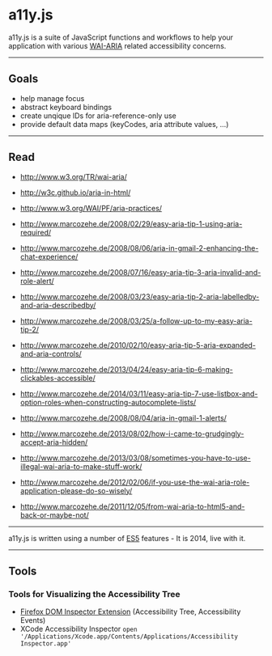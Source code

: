 # a11y.js

a11y.js is a suite of JavaScript functions and workflows to help your application with various [WAI-ARIA](http://www.w3.org/TR/wai-aria/) related accessibility concerns.

---

## Goals

* help manage focus
* abstract keyboard bindings
* create unqique IDs for aria-reference-only use
* provide default data maps (keyCodes, aria attribute values, …)

---

## Read

* http://www.w3.org/TR/wai-aria/
* http://w3c.github.io/aria-in-html/
* http://www.w3.org/WAI/PF/aria-practices/

* http://www.marcozehe.de/2008/02/29/easy-aria-tip-1-using-aria-required/
* http://www.marcozehe.de/2008/08/06/aria-in-gmail-2-enhancing-the-chat-experience/
* http://www.marcozehe.de/2008/07/16/easy-aria-tip-3-aria-invalid-and-role-alert/
* http://www.marcozehe.de/2008/03/23/easy-aria-tip-2-aria-labelledby-and-aria-describedby/
* http://www.marcozehe.de/2008/03/25/a-follow-up-to-my-easy-aria-tip-2/
* http://www.marcozehe.de/2010/02/10/easy-aria-tip-5-aria-expanded-and-aria-controls/
* http://www.marcozehe.de/2013/04/24/easy-aria-tip-6-making-clickables-accessible/
* http://www.marcozehe.de/2014/03/11/easy-aria-tip-7-use-listbox-and-option-roles-when-constructing-autocomplete-lists/

* http://www.marcozehe.de/2008/08/04/aria-in-gmail-1-alerts/
* http://www.marcozehe.de/2013/08/02/how-i-came-to-grudgingly-accept-aria-hidden/
* http://www.marcozehe.de/2013/03/08/sometimes-you-have-to-use-illegal-wai-aria-to-make-stuff-work/
* http://www.marcozehe.de/2012/02/06/if-you-use-the-wai-aria-role-application-please-do-so-wisely/
* http://www.marcozehe.de/2011/12/05/from-wai-aria-to-html5-and-back-or-maybe-not/


---

a11y.js is written using a number of [ES5](http://kangax.github.io/compat-table/es5/) features - It is 2014, live with it.

---


## Tools


### Tools for Visualizing the Accessibility Tree

* [Firefox DOM Inspector Extension](https://addons.mozilla.org/en-US/firefox/addon/dom-inspector-6622/) (Accessibility Tree, Accessibility Events)
* XCode Accessibility Inspector `open '/Applications/Xcode.app/Contents/Applications/Accessibility Inspector.app'`

